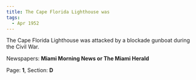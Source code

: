 ```yaml
---  
title: The Cape Florida Lighthouse was  
tags:  
  - Apr 1952  
---  
```

  
The Cape Florida Lighthouse was attacked by a blockade gunboat during the Civil War.  
  
Newspapers: **Miami Morning News or The Miami Herald**  
  
Page: **1**, Section: **D** 

